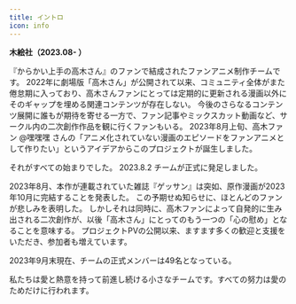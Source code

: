 ```yaml
---
title: イントロ
icon: info
---
```

  **木絵社（2023.08- ）**

『からかい上手の高木さん』のファンで結成されたファンアニメ制作チームです。
2022年に劇場版「高木さん」が公開されて以来、コミュニティ全体がまた倦怠期に入っており、高木さんファンにとっては定期的に更新される漫画以外にそのギャップを埋める関連コンテンツが存在しない。 今後のさらなるコンテンツ展開に誰もが期待を寄せる一方で、ファン記事やミックスカット動画など、サークル内の二次創作作品を観に行くファンもいる。
2023年8月上旬、高木ファン @嘿嘿嘿 さんの「アニメ化されていない漫画のエピソードをファンアニメとして作りたい」というアイデアからこのプロジェクトが誕生しました。

それがすべての始まりでした。
2023.8.2 チームが正式に発足しました。

2023年8月、本作が連載されていた雑誌『ゲッサン』は突如、原作漫画が2023年10月に完結することを発表した。
この予期せぬ知らせに、ほとんどのファンが悲しみを表明した。
しかしそれは同時に、高木ファンによって自発的に生み出される二次創作が、以後「高木さん」にとってのもう一つの「心の慰め」となることを意味する。
プロジェクトPVの公開以来、ますます多くの歓迎と支援をいただき、参加者も増えています。

2023年9月末現在、チームの正式メンバーは49名となっている。

私たちは愛と熱意を持って前進し続ける小さなチームです。すべての努力は愛のためだけに行われます。